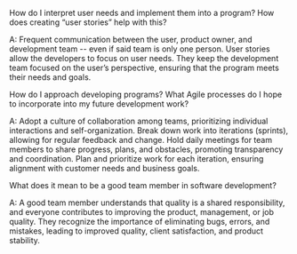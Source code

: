 How do I interpret user needs and implement them into a program? How does creating “user stories” help with this?

A: Frequent communication between the user, product owner, and development team -- even if said team is only one person.
User stories allow the developers to focus on user needs.
They keep the development team focused on the user’s perspective, ensuring that the program meets their needs and goals.

How do I approach developing programs? What Agile processes do I hope to incorporate into my future development work?

A: Adopt a culture of collaboration among teams, prioritizing individual interactions and self-organization.
Break down work into iterations (sprints), allowing for regular feedback and change.
Hold daily meetings for team members to share progress, plans, and obstacles, promoting transparency and coordination.
Plan and prioritize work for each iteration, ensuring alignment with customer needs and business goals.

What does it mean to be a good team member in software development?

A: A good team member understands that quality is a shared responsibility,
and everyone contributes to improving the product, management, or job quality.
They recognize the importance of eliminating bugs, errors, and mistakes,
leading to improved quality, client satisfaction, and product stability.

